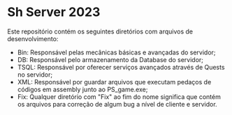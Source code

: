 # Sh Server 2023
Este repositório contém os seguintes diretórios com arquivos de desenvolvimento:
- Bin: Responsável pelas mecânicas básicas e avançadas do servidor;
- DB: Responsável pelo armazenamento da Database do servidor;
- TSQL: Responsável por oferecer serviços avançados através de Quests no servidor;
- XML: Responsável por guardar arquivos que executam pedaços de códigos em assembly junto ao PS_game.exe;
- Fix: Qualquer diretório com "Fix" ao fim do nome significa que contém os arquivos para correção de algum bug a nível de cliente e servidor.
